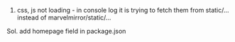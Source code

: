 1. css, js not loading - in console log it is trying to fetch them from static/... instead of marvelmirror/static/...

Sol. add homepage field in package.json
